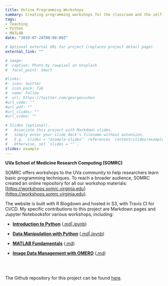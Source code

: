 ```yaml
---
title: Online Programming Workshops
summary: Creating programming workshops for the classroom and the self-learner
tags:
- Teaching
- Python
- MATLAB
date: "2019-07-24T00:00:00Z"

# Optional external URL for project (replaces project detail page).
external_link: ""

# image:
#  caption: Photo by rawpixel on Unsplash
#  focal_point: Smart

#links:
#- icon: twitter
#  icon_pack: fab
#  name: Follow
#  url: https://twitter.com/georgecushen
#url_code: ""
#url_pdf: ""
#url_slides: ""
#url_video: ""

# Slides (optional).
#   Associate this project with Markdown slides.
#   Simply enter your slide deck's filename without extension.
#   E.g. `slides = "example-slides"` references `content/slides/example-slides.md`.
#   Otherwise, set `slides = ""`.
slides: example
---
```


**UVa School of Medicine Research Computing (SOMRC)**

SOMRC offers workshops to the UVa community to help researchers learn basic programming techniques. To reach a broader audience, SOMRC created an online repository for all our workshop materials: [https://workshops.somrc.virginia.edu](https://workshops.somrc.virginia.edu).

The website is built with R Blogdown and hosted in S3, with Travis CI for CI/CD. My specific contributions to this project are Markdown pages and Jupyter Notebooksfor various workshops, including:

* [**Introduction to Python**](https://workshops.somrc.virginia.edu/lesson/python-intro/) ([.md](https://github.com/uvasomrc/workshop-site/blob/master/content/lesson/python-intro.md)|[.ipynb](https://github.com/uvasomrc/intro-python/blob/master/Intro_Python.ipynb))

* [**Data Manipulation with Python**](https://workshops.somrc.virginia.edu/lesson/python-data-manip/) ([.md](https://github.com/uvasomrc/workshop-site/blob/master/content/lesson/python-data-manip.md)|[.ipynb](https://github.com/uvasomrc/python-data-manip/blob/master/Data_Manip_Python.ipynb))

* [**MATLAB Fundamentals**](https://workshops.somrc.virginia.edu/lesson/matlab-fundamentals/) ([.md](https://github.com/uvasomrc/workshop-site/blob/master/content/lesson/matlab-fundamentals.md))

* [**Image Data Management with OMERO**](https://workshops.somrc.virginia.edu/lesson/omero/) ([.md](https://github.com/uvasomrc/workshop-site/blob/master/content/lesson/omero.md))

<br></br>

The Github repository for this project can be found [here](https://github.com/uvasomrc/workshop-site).
